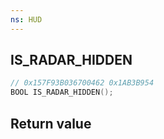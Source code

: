 ```yaml
---
ns: HUD
---
```

## IS_RADAR_HIDDEN

```c
// 0x157F93B036700462 0x1AB3B954
BOOL IS_RADAR_HIDDEN();
```


## Return value
